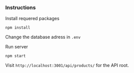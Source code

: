 

### Instructions

Install requered packages

    npm install 

Change the database adress in `.env`

Run server 

    npm start 

Visit `http://localhost:3001/api/products/` for the API root.